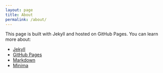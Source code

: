 ```yaml
---
layout: page
title: About
permalink: /about/
---
```


This page is built with Jekyll and hosted on GitHub Pages. You can learn more about:
- [Jekyll](https://jekyllrb.com/)
- [GitHub Pages](https://pages.github.com/)
- [Markdown](https://www.markdownguide.org/)
- [Minima](https://github.com/jekyll/minima)
